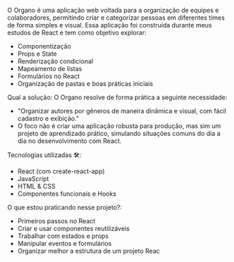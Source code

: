O Organo é uma aplicação web voltada para a organização de equipes e colaboradores, permitindo criar e categorizar pessoas em diferentes times de forma simples e visual.
Essa aplicação foi construída durante meus estudos de React e tem como objetivo explorar:

- Componentização
- Props e State
- Renderização condicional
- Mapeamento de listas
- Formulários no React
- Organização de pastas e boas práticas iniciais
  
Qual a solução:
O Organo resolve de forma prática a seguinte necessidade:

- "Organizar autores por gêneros de maneira dinâmica e visual, com fácil cadastro e exibição."
- O foco não é criar uma aplicação robusta para produção, mas sim um projeto de aprendizado prático, simulando situações comuns do dia a dia no desenvolvimento com React.

Tecnologias utilizadas 🛠️:
- React (com create-react-app)
- JavaScript
- HTML & CSS
- Componentes funcionais e Hooks

O que estou praticando nesse projeto?:
- Primeiros passos no React
- Criar e usar componentes reutilizáveis
- Trabalhar com estados e props
- Manipular eventos e formulários
- Organizar melhor a estrutura de um projeto Reac
 
